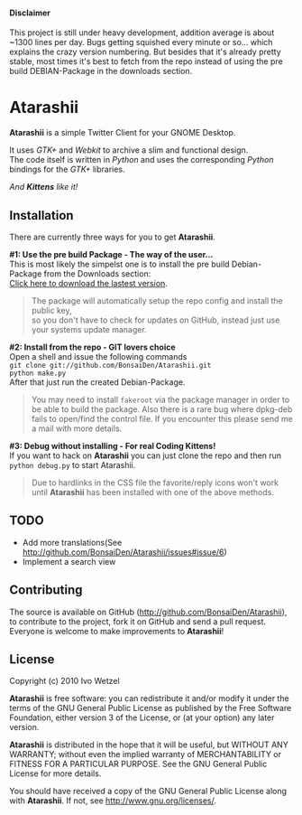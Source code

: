 #### Disclaimer
This project is still under heavy development, addition average is about ~1300 lines per day. Bugs getting squished every minute or so... which explains the crazy version numbering.
But besides that it's already pretty stable, most times it's best to fetch from the repo instead of using the pre build DEBIAN-Package in the downloads section.

# Atarashii
**Atarashii** is a simple Twitter Client for your GNOME Desktop.

It uses *GTK+* and *Webkit* to archive a slim and functional design.  
The code itself is written in *Python* and uses the corresponding *Python* bindings for the *GTK+* libraries.

*And **Kittens** like it!*

## Installation
There are currently three ways for you to get **Atarashii**.
  

**#1: Use the pre build Package - The way of the user...**  
This is most likely the simpelst one is to install the pre build Debian-Package from the Downloads section:  
[Click here to download the lastest version](http://github.com/downloads/BonsaiDen/Atarashii/atarashii_0.99.15a-1_all.deb).

> The package will automatically setup the repo config and install the public key,  
> so you don't have to check for updates on GitHub, instead just use your systems update manager.


**#2: Install from the repo - GIT lovers choice**  
Open a shell and issue the following commands  
`git clone git://github.com/BonsaiDen/Atarashii.git`  
`python make.py`  
After that just run the created Debian-Package.

> You may need to install `fakeroot` via the package manager in order to be able to build the package.
> Also there is a rare bug where dpkg-deb fails to open/find the control file. If you encounter this please send me a mail with more details.


**#3: Debug without installing - For real Coding Kittens!**  
If you want to hack on **Atarashii** you can just clone the repo and then run `python debug.py` to start Atarashii.
> Due to hardlinks in the CSS file the favorite/reply icons won't work until **Atarashii** has been installed with one of the above methods.


## TODO
- Add more translations(See <http://github.com/BonsaiDen/Atarashii/issues#issue/6>)
- Implement a search view

## Contributing
The source is available on GitHub (<http://github.com/BonsaiDen/Atarashii>), to
contribute to the project, fork it on GitHub and send a pull request.
Everyone is welcome to make improvements to **Atarashii**!

## License
Copyright (c) 2010 Ivo Wetzel

**Atarashii** is free software: you can redistribute it and/or 
modify it under the terms of the GNU General Public License as published by
the Free Software Foundation, either version 3 of the License, or
(at your option) any later version.

**Atarashii** is distributed in the hope that it will be useful,
but WITHOUT ANY WARRANTY; without even the implied warranty of
MERCHANTABILITY or FITNESS FOR A PARTICULAR PURPOSE.  See the
GNU General Public License for more details.

You should have received a copy of the GNU General Public License along with
**Atarashii**. If not, see <http://www.gnu.org/licenses/>.

